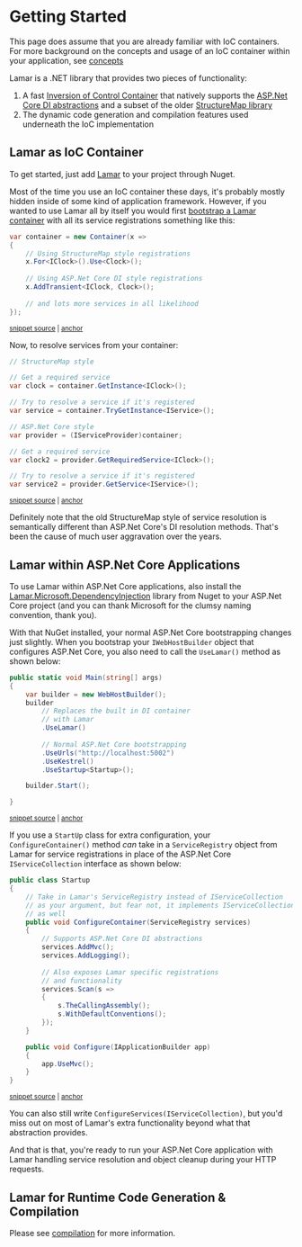 # Getting Started

This page does assume that you are already familiar with IoC containers. For more background on the concepts
and usage of an IoC container within your application, see [concepts](/guide/ioc/concepts)

Lamar is a .NET library that provides two pieces of functionality:

1. A fast [Inversion of Control Container](https://www.martinfowler.com/articles/injection.html) that natively supports the [ASP.Net Core DI abstractions](https://code.msdn.microsoft.com/Dependency-injection-in-f789ceaa) and a subset of the older [StructureMap library](https://structuremap.github.io)
1. The dynamic code generation and compilation features used underneath the IoC implementation

## Lamar as IoC Container

To get started, just add [Lamar](https://www.nuget.org/packages/Lamar/) to your project through Nuget.

Most of the time you use an IoC container these days, it's probably mostly hidden inside of some kind of application framework. However, if you wanted to use Lamar all by itself you would first [bootstrap a Lamar container](/guide/ioc/bootstrapping) with all its service registrations something like this:

<!-- snippet: sample_start-a-container -->
<a id='snippet-sample_start-a-container'></a>
```cs
var container = new Container(x =>
{
    // Using StructureMap style registrations
    x.For<IClock>().Use<Clock>();
    
    // Using ASP.Net Core DI style registrations
    x.AddTransient<IClock, Clock>();
    
    // and lots more services in all likelihood
});
```
<sup><a href='https://github.com/JasperFx/lamar/blob/master/src/Lamar.Testing/Samples/GettingStarted.cs#L11-L22' title='Snippet source file'>snippet source</a> | <a href='#snippet-sample_start-a-container' title='Start of snippet'>anchor</a></sup>
<!-- endSnippet -->

Now, to resolve services from your container:

<!-- snippet: sample_resolving-services-quickstart -->
<a id='snippet-sample_resolving-services-quickstart'></a>
```cs
// StructureMap style

// Get a required service
var clock = container.GetInstance<IClock>();

// Try to resolve a service if it's registered
var service = container.TryGetInstance<IService>();

// ASP.Net Core style
var provider = (IServiceProvider)container;

// Get a required service
var clock2 = provider.GetRequiredService<IClock>();

// Try to resolve a service if it's registered
var service2 = provider.GetService<IService>();
```
<sup><a href='https://github.com/JasperFx/lamar/blob/master/src/Lamar.Testing/Samples/GettingStarted.cs#L24-L41' title='Snippet source file'>snippet source</a> | <a href='#snippet-sample_resolving-services-quickstart' title='Start of snippet'>anchor</a></sup>
<!-- endSnippet -->

Definitely note that the old StructureMap style of service resolution is semantically different than ASP.Net Core's DI resolution methods. That's been the cause of much user aggravation over the years.

## Lamar within ASP&period;Net Core Applications

To use Lamar within ASP.Net Core applications, also install the [Lamar.Microsoft.DependencyInjection](https://www.nuget.org/packages/Lamar.Microsoft.DependencyInjection/) library from Nuget to your ASP.Net Core project (and you can thank Microsoft for the clumsy naming convention, thank you).

With that NuGet installed, your normal ASP.Net Core bootstrapping changes just slightly. When you bootstrap your `IWebHostBuilder` object
that configures ASP.Net Core, you also need to call the `UseLamar()` method as shown below:

<!-- snippet: sample_getting-started-main -->
<a id='snippet-sample_getting-started-main'></a>
```cs
public static void Main(string[] args)
{
    var builder = new WebHostBuilder();
    builder
        // Replaces the built in DI container
        // with Lamar
        .UseLamar()
        
        // Normal ASP.Net Core bootstrapping
        .UseUrls("http://localhost:5002")
        .UseKestrel()
        .UseStartup<Startup>();

    builder.Start();

}
```
<sup><a href='https://github.com/JasperFx/lamar/blob/master/src/Lamar.AspNetCoreTests/Samples/StartUp.cs#L14-L31' title='Snippet source file'>snippet source</a> | <a href='#snippet-sample_getting-started-main' title='Start of snippet'>anchor</a></sup>
<!-- endSnippet -->

If you use a `StartUp` class for extra configuration, your `ConfigureContainer()` method *can* take in a `ServiceRegistry` object from Lamar for service registrations in place of the ASP.Net Core `IServiceCollection` interface as shown below:

<!-- snippet: sample_getting-started-startup -->
<a id='snippet-sample_getting-started-startup'></a>
```cs
public class Startup
{
    // Take in Lamar's ServiceRegistry instead of IServiceCollection
    // as your argument, but fear not, it implements IServiceCollection
    // as well
    public void ConfigureContainer(ServiceRegistry services)
    {
        // Supports ASP.Net Core DI abstractions
        services.AddMvc();
        services.AddLogging();
        
        // Also exposes Lamar specific registrations
        // and functionality
        services.Scan(s =>
        {
            s.TheCallingAssembly();
            s.WithDefaultConventions();
        });
    }

    public void Configure(IApplicationBuilder app)
    {
        app.UseMvc();
    }
}
```
<sup><a href='https://github.com/JasperFx/lamar/blob/master/src/Lamar.AspNetCoreTests/Samples/StartUp.cs#L35-L61' title='Snippet source file'>snippet source</a> | <a href='#snippet-sample_getting-started-startup' title='Start of snippet'>anchor</a></sup>
<!-- endSnippet -->

You can also still write `ConfigureServices(IServiceCollection)`, but you'd miss out on most of Lamar's extra functionality beyond what that abstraction
provides.

And that is that, you're ready to run your ASP.Net Core application with Lamar handling service resolution and object cleanup during your
HTTP requests.

## Lamar for Runtime Code Generation & Compilation

Please see [compilation](/guide/compilation/) for more information.
